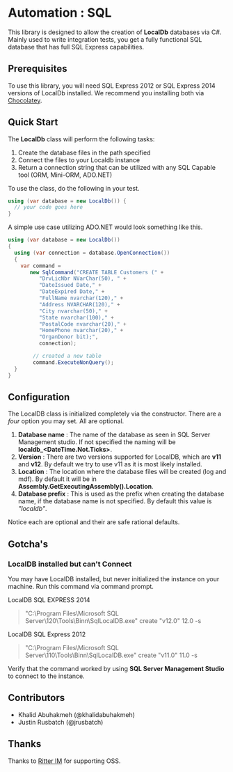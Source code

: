 # Automation : SQL

This library is designed to allow the creation of **LocalDb** databases via C#. Mainly used to write integration tests, you get a fully functional SQL database that has full SQL Express capabilities.

## Prerequisites

To use this library, you will need SQL Express 2012 or SQL Express 2014 versions of LocalDb installed. We recommend you installing both via [Chocolatey](https://chocolatey.org/).

## Quick Start

The **LocalDb** class will perform the following tasks:

1. Create the database files in the path specified
2. Connect the files to your Localdb instance
3. Return a connection string that can be utilized with any SQL Capable tool (ORM, Mini-ORM, ADO.NET)

To use the class, do the following in your test.

```csharp
using (var database = new LocalDb()) {
  // your code goes here
}

```

A simple use case utilizing ADO.NET would look something like this.

```csharp
using (var database = new LocalDb())
{
  using (var connection = database.OpenConnection())
  {
    var command =
       new SqlCommand("CREATE TABLE Customers (" +
          "DrvLicNbr NVarChar(50), " +
          "DateIssued Date," +
          "DateExpired Date," +
          "FullName nvarchar(120)," +
          "Address NVARCHAR(120)," +
          "City nvarchar(50)," +
          "State nvarchar(100)," +
          "PostalCode nvarchar(20)," +
          "HomePhone nvarchar(20)," +
          "OrganDonor bit);",
          connection);

        // created a new table
        command.ExecuteNonQuery();
  }
}
```

## Configuration

The LocalDB class is initialized completely via the constructor. There are a *four* option you may set. All are optional.

1. **Database name** : The name of the database as seen in SQL Server Management studio. If not specified the naming will be **localdb_<DateTime.Not.Ticks>**.
2. **Version** : There are two versions supported for LocalDB, which are **v11** and **v12**. By default we try to use v11 as it is most likely installed.
3. **Location** : The location where the database files will be created (log and mdf). By default it will be in **Assembly.GetExecutingAssembly().Location**.
4. **Database prefix** : This is used as the prefix when creating the database name, if the database name is not specified. By default this value is *"localdb"*.

Notice each are optional and their are safe rational defaults.

## Gotcha's

### LocalDB installed but can't Connect

You may have LocalDB installed, but never initialized the instance on your machine. Run this command via command prompt.

LocalDB SQL EXPRESS 2014

> "C:\Program Files\Microsoft SQL Server\120\Tools\Binn\SqlLocalDB.exe" create "v12.0" 12.0 -s

LocalDB SQL Express 2012

> "C:\Program Files\Microsoft SQL Server\110\Tools\Binn\SqlLocalDB.exe" create "v11.0" 11.0 -s

Verify that the command worked by using **SQL Server Management Studio** to connect to the instance.

## Contributors

- Khalid Abuhakmeh (@khalidabuhakmeh)
- Justin Rusbatch (@jrusbatch)

## Thanks

Thanks to [Ritter IM](http://ritterim.com) for supporting OSS.
